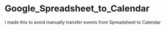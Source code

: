 # Google_Spreadsheet_to_Calendar
I made this to avoid manually transfer events from Spreadsheet to Calendar
